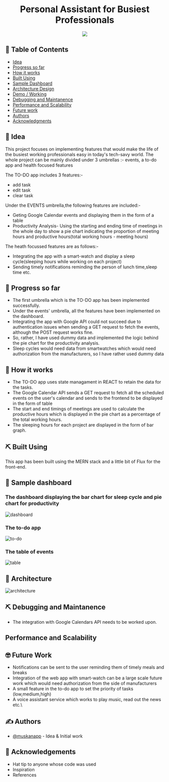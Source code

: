 <h1 align="center">Personal Assistant for Busiest Professionals</h1>

<p align="center">
  <img src="https://github.com/muskanapp/Personal-Assistant-for-busiest-professionals/blob/main/assets/download.png" />
</p>

## 📝 Table of Contents

- [Idea](#idea)
- [Progress so far](#progress_so_far)
- [How it works](#working)
- [Built Using](#built_using)
- [Sample Dashboard](#sample_dashboard)
- [Architecture Design](#architecture_design)
- [Demo / Working](#demo)
- [Debugging and Maintanence](#debugging_and_maintanence)
- [Performance and Scalability](#performance_and_scalability)
- [Future work](#future_work)
- [Authors](#authors)
- [Acknowledgments](#acknowledgement)

## 🧐 Idea <a name = "Idea"></a>

This project focuses on implementing features that would make the life of the busiest working professionals easy in today's tech-savy world.
The whole project can be mainly divided under 3 umbrellas :- events, a to-do app and health focused features

The TO-DO app includes 3 features:-
- add task
- edit task
- clear task

Under the EVENTS umbrella,the following features are included:-
- Geting Google Calendar events and displaying them in the form of a table
- Productivity Analysis- Using the starting and ending time of meetings in the whole day to show a pie chart indicating the proportion of meeting hours and productive hours(total working hours - meeting hours)

The heath focussed features are as follows:-
- Integrating the app with a smart-watch and display a sleep cycle(sleeping hours while working on each project) 
- Sending timely notifications reminding the person of lunch time,sleep time etc.


## 🎥 Progress so far <a name = "progress_so_far"></a>

- The first umbrella which is the TO-DO app has been implemented successfully.
- Under the events' umbrella, all the features have been implemented on the dashboard.
- Integrating the app with Google API could not succeed due to authentication issues when sending a GET request to fetch the events, although the POST request works fine.
- So, rather, I have used dummy data and implemented the logic behind the pie chart for the productivity analysis.
- Sleep cycles would need data from smartwatches which would need authorization from the manufacturers, so I have rather used dummy data

## 💭 How it works <a name = "working"></a>

- The TO-DO app uses state managament in REACT to retain the data for the tasks.
- The Google Calendar API sends a GET request to fetch all the scheduled events on the user's calendar and sends to the frontend to be displayed in the form of table
- The start and end timings of meetings are used to calculate the productive hours which is displayed in the pie chart as a percentage of the total working hours.
- The sleeping hours for each project are displayed in the form of bar graph.

## ⛏️ Built Using <a name = "built_using"></a>
This app has been built using the MERN stack and a little bit of Flux for the front-end.

## 🎈 Sample dashboard <a name = "sample_dashboard"></a>
<h3>The dashboard displaying the bar chart for sleep cycle and pie chart for productivity</h3>

![dashboard](https://github.com/muskanapp/Personal-Assistant-for-busiest-professionals/blob/main/assets/Screenshot_1.png)

<h3>The to-do app</h3>

![to-do](https://github.com/muskanapp/Personal-Assistant-for-busiest-professionals/blob/main/assets/Screenshot%20(47).png)

<h3>The table of events</h3>

![table](https://github.com/muskanapp/Personal-Assistant-for-busiest-professionals/blob/main/assets/Screenshot_56.png)

## 🔳 Architecture <a name="architecture"></a>

![architecture](https://github.com/muskanapp/Personal-Assistant-for-busiest-professionals/blob/main/assets/Architecture.png)

## ⛏️ Debugging and Maintanence <a name="debugging_and_maintanence"></a>
- The integration with Google Calendars API needs to be worked upon.

##   Performance and Scalability <a name="performance_and_scalability"></a>


## 🤓 Future Work
- Notifications can be sent to the user reminding them of timely meals and breaks
- Integration of the web app with smart-watch can be a large scale future work which would need authorization from the side of manufacturers
- A small feature in the to-do app to set the priority of tasks (low,medium,high)
- A voice assistant service which works to play music, read out the news etc.\

## ✍️ Authors <a name = "authors"></a>

- [@muskanapp](https://github.com/muskanapp) - Idea & Initial work


## 🎉 Acknowledgements <a name = "acknowledgement"></a>

- Hat tip to anyone whose code was used
- Inspiration
- References
